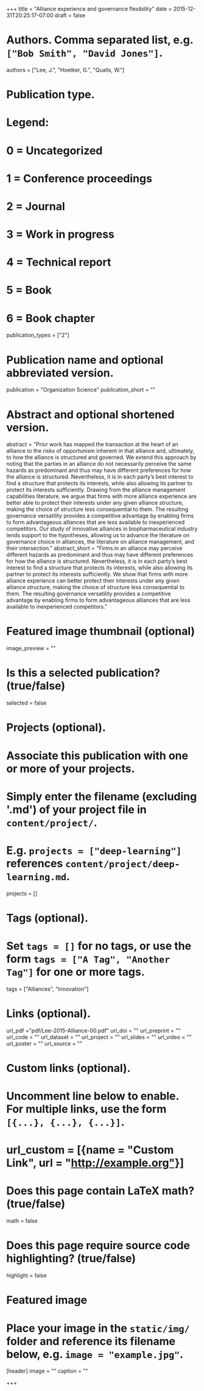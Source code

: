 +++
title = "Alliance experience and governance flexibility"
date = 2015-12-31T20:25:17-07:00
draft = false

# Authors. Comma separated list, e.g. `["Bob Smith", "David Jones"]`.
authors = ["Lee, J.", "Hoetker, G.", "Qualls, W."]

# Publication type.
# Legend:
# 0 = Uncategorized
# 1 = Conference proceedings
# 2 = Journal
# 3 = Work in progress
# 4 = Technical report
# 5 = Book
# 6 = Book chapter
publication_types = ["2"]

# Publication name and optional abbreviated version.
publication = "Organization Science"
publication_short = ""

# Abstract and optional shortened version.
abstract = "Prior work has mapped the transaction at the heart of an alliance to the risks of opportunism inherent in that alliance and, ultimately, to how the alliance is structured and governed. We extend this approach by noting that the parties in an alliance do not necessarily perceive the same hazards as predominant and thus may have different preferences for how the alliance is structured. Nevertheless, it is in each party’s best interest to find a structure that protects its interests, while also allowing its partner to protect its interests sufficiently. Drawing from the alliance management capabilities literature, we argue that firms with more alliance experience are better able to protect their interests under any given alliance structure, making the choice of structure less consequential to them. The resulting governance versatility provides a competitive advantage by enabling firms to form advantageous alliances that are less available to inexperienced competitors. Our study of innovative alliances in biopharmaceutical industry lends support to the hypotheses, allowing us to advance the literature on governance choice in alliances, the literature on alliance management, and their intersection."
abstract_short = "Firms in an alliance may perceive different hazards as predominant and thus may have different preferences for how the alliance is structured. Nevertheless, it is in each party’s best interest to find a structure that protects its interests, while also allowing its partner to protect its interests sufficiently. We show that firms with more alliance experience can better protect their interests under any given alliance structure, making the choice of structure less consequential to them. The resulting governance versatility provides a competitive advantage by enabling firms to form advantageous alliances that are less available to inexperienced competitors."

# Featured image thumbnail (optional)
image_preview = ""

# Is this a selected publication? (true/false)
selected = false

# Projects (optional).
#   Associate this publication with one or more of your projects.
#   Simply enter the filename (excluding '.md') of your project file in `content/project/`.
#   E.g. `projects = ["deep-learning"]` references `content/project/deep-learning.md`.
projects = []

# Tags (optional).
#   Set `tags = []` for no tags, or use the form `tags = ["A Tag", "Another Tag"]` for one or more tags.
tags = ["Alliances", "Innovation"]

# Links (optional).
url_pdf ="pdf/Lee-2015-Alliance-00.pdf"
url_doi = ""
url_preprint = ""
url_code = ""
url_dataset = ""
url_project = ""
url_slides = ""
url_video = ""
url_poster = ""
url_source = ""

# Custom links (optional).
#   Uncomment line below to enable. For multiple links, use the form `[{...}, {...}, {...}]`.
# url_custom = [{name = "Custom Link", url = "http://example.org"}]

# Does this page contain LaTeX math? (true/false)
math = false

# Does this page require source code highlighting? (true/false)
highlight = false

# Featured image
# Place your image in the `static/img/` folder and reference its filename below, e.g. `image = "example.jpg"`.
[header]
image = ""
caption = ""

+++
